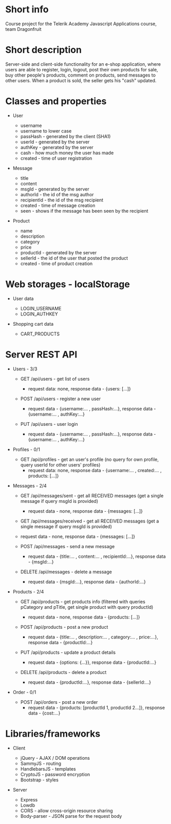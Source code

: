 # Short info
Course project for the Telerik Academy Javascript Applications course, team Dragonfruit

# Short description
Server-side and client-side functionality for an e-shop application, where users are able to register, login, logout, post their own products for sale, buy other people's products, comment on products, send messages to other users.
When a product is sold, the seller gets his "cash" updated.

# Classes and properties
  * User
    - username
    - username to lower case
    - passHash - generated by the client (SHA1)
    - userId - generated by the server
    - authKey - generated by the server
    - cash - how much money the user has made
    - created - time of user registration
  
  * Message
    - title
    - content
    - msgId - generated by the server
    - authorId - the id of the msg author
    - recipientId - the id of the msg recipient
    - created - time of message creation
    - seen - shows if the message has been seen by the recipient

  * Product
    - name
    - description
    - category
    - price
    - productId - generated by the server
    - sellerId - the id of the user that posted the product
    - created - time of product creation

# Web storages - localStorage
  * User data
    - LOGIN_USERNAME
    - LOGIN_AUTHKEY

  * Shopping cart data
    - CART_PRODUCTS    

# Server REST API
  * Users - 3/3
    - GET       /api/users      - get list of users
      * request data: none, response data - {users: [...]}

    - POST      /api/users      - register a new user
      * request data - {username:... , passHash:...}, response data - {username:... , authKey:...}

    - PUT       /api/users      - user login
      * request data - {username:... , passHash:...}, response data - {username:... , authKey:...}

  * Profiles - 0/1
    - GET       /api/profiles   - get an user's profile (no query for own profile, query userId for other users' profiles)
      * request data: none, response data - {username:... , created:... , products: [...]} 

  * Messages - 2/4
    - GET       /api/messages/sent       - get all RECEIVED messages (get a single message if query msgId is provided)
      * request data - none, response data - {messages: [...]}

    - GET       /api/messages/received   - get all RECEIVED messages (get a single message if query msgId is provided)
    * request data - none, response data - {messages: [...]}

    - POST      /api/messages            - send a new message
      * request data - {title:... , content:... , recipientId:...}, response data - {msgId:...}

    - DELETE    /api/messages             - delete a message
      * request data - {msgId:...}, response data - {authorId:...}

  * Products - 2/4
    - GET       /api/products   - get products info (filtered with queries pCategory and pTitle, get single product with query productId)
      * request data - none, response data - {products: [...]}

    - POST      /api/products   - post a new product
      * request data - {title:... , description:... , category:... , price:...}, response data - {productId:...}

    - PUT       /api/products   - update a product details
      * request data - {options: {...}}, response data - {productId:...}

    - DELETE    /api/products   - delete a product
      * request data - {productId:...}, response data - {sellerId:...}

  * Order - 0/1
    - POST      /api/orders     - post a new order
      * request data - {products: [productId 1, productId 2...]}, response data - {cost:...}

# Libraries/frameworks
  * Client
    - jQuery - AJAX / DOM operations
    - SammyJS - routing
    - HandlebarsJS - templates
    - CryptoJS - password encryption
    - Bootstrap - styles

  * Server
    - Express
    - Lowdb
    - CORS - allow cross-origin resource sharing
    - Body-parser - JSON parse for the request body